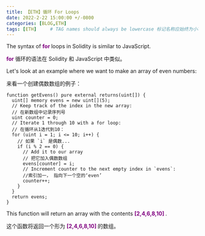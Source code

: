 ```yaml
---
title: 【ETH】循环 For Loops
date: 2022-2-22 15:00:00 +/-0800
categories: [BLOG,ETH]
tags: [ETH]     # TAG names should always be lowercase 标记名称应始终为小写
---
```


<!---

<font color="#800080"><b> 私有 </b></font>
<b><font color="#0099ff">结构体类型</font></b>
> **
```solidity
```

--->

The syntax of <font color="#800080"><b> for </b></font> loops in Solidity is similar to JavaScript.

<font color="#800080"><b> for </b></font>循环的语法在 Solidity 和 JavaScript 中类似。

Let's look at an example where we want to make an array of even numbers:

来看一个创建偶数数组的例子：

```solidity
function getEvens() pure external returns(uint[]) {
  uint[] memory evens = new uint[](5);
  // Keep track of the index in the new array:
  // 在新数组中记录序列号
  uint counter = 0;
  // Iterate 1 through 10 with a for loop:
  // 在循环从1迭代到10：
  for (uint i = 1; i <= 10; i++) {
    // 如果 `i` 是偶数...
    if (i % 2 == 0) {
      // Add it to our array
      // 把它加入偶数数组
      evens[counter] = i;
      // Increment counter to the next empty index in `evens`:
      //索引加一， 指向下一个空的‘even’
      counter++;
    }
  }
  return evens;
}
```

This function will return an array with the contents <font color="#800080"><b> [2,4,6,8,10] </b></font>.

这个函数将返回一个形为 <font color="#800080"><b> [2,4,6,8,10] </b></font> 的数组。

